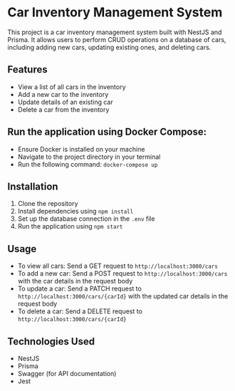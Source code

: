 # Car Inventory Management System

This project is a car inventory management system built with NestJS and Prisma. It allows users to perform CRUD operations on a database of cars, including adding new cars, updating existing ones, and deleting cars.

## Features
- View a list of all cars in the inventory
- Add a new car to the inventory
- Update details of an existing car
- Delete a car from the inventory


## Run the application using Docker Compose:
   - Ensure Docker is installed on your machine
   - Navigate to the project directory in your terminal
   - Run the following command: `docker-compose up` 

## Installation
1. Clone the repository
2. Install dependencies using `npm install`
3. Set up the database connection in the `.env` file
4. Run the application using `npm start`




## Usage
- To view all cars: Send a GET request to `http://localhost:3000/cars`
- To add a new car: Send a POST request to `http://localhost:3000/cars` with the car details in the request body
- To update a car: Send a PATCH request to `http://localhost:3000/cars/{carId}` with the updated car details in the request body
- To delete a car: Send a DELETE request to `http://localhost:3000/cars/{carId}`

## Technologies Used
- NestJS
- Prisma
- Swagger (for API documentation)
- Jest


